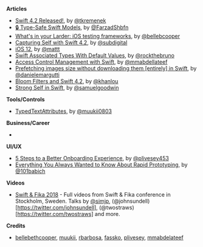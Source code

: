 **Articles**

* [Swift 4.2 Released!](https://swift.org/blog/swift-4-2-released/), by [@tkremenek](https://twitter.com/tkremenek)
* [🔒 Type-Safe Swift Models](https://medium.com/@farzadshbfn/type-safe-swift-models-fce55d6eccc7), by [@FarzadShbfn](https://twitter.com/FarzadShbfn)
* [What's in your Larder: iOS testing frameworks](https://larder.io/blog/larder-links-07-ios-testing/), by [@bellebcooper](http://www.twitter.com/bellebcooper)
* [Capturing Self with Swift 4.2](https://benscheirman.com/2018/09/capturing-self-with-swift-4-2/), by [@subdigital](https://twitter.com/subdigital)
* [i​OS 12](https://nshipster.com/ios-12/), by [@mattt](https://twitter.com/mattt)
* [Swift Associated Types With Default Values](https://swiftrocks.com/swift-associated-types-with-default-values.html), by [@rockthebruno](https://twitter.com/rockthebruno)
* [Access Control Management with Swift](https://medium.com/ios-os-x-development/access-control-management-with-swift-cc3c3d68cbc3), by [@mmabdellateef](https://twitter.com/mmabdellateef)
* [Prefetching images size without downloading them [entirely] in Swift](http://danielemargutti.com/2018/09/09/prefetching-images-size-without-downloading-them-entirely-in-swift/), by [@danielemargutti](https://twitter.com/danielemargutti)
* [Bloom Filters and Swift 4.2](http://khanlou.com/2018/09/bloom-filters/), by [@khanlou](https://twitter.com/khanlou)
* [Strong Self in Swift](http://roundwallsoftware.com/strong-self/), by [@samuelgoodwin](https://twitter.com/samuelgoodwin)


**Tools/Controls**

* [TypedTextAttributes](https://github.com/muukii/TypedTextAttributes), by [@muukii0803](https://twitter.com/muukii0803)

**Business/Career**

* 

**UI/UX**

* [5 Steps to a Better Onboarding Experience](https://medium.com/device-blogs/5-steps-to-a-better-onboarding-experience-11945f0b8abf), by [@plivesey453](https://twitter.com/plivesey453)
* [Everything You Always Wanted to Know About Rapid Prototyping](https://www.shopify.com/partners/blog/rapid-prototyping), by [@101babich](https://twitter.com/101babich)

**Videos**

* [Swift & Fika 2018](https://www.youtube.com/watch?v=EPXodAD6wXI) - Full videos from Swift & Fika conference in Stockholm, Sweden. Talks by [@simjp](https://twitter.com/simjp), (@johnsundell)[https://twitter.com/johnsundell], (@twostraws)[https://twitter.com/twostraws] and more.

**Credits**

* [bellebethcooper](https://github.com/bellebethcooper), [muukii](https://github.com/muukii), [rbarbosa](https://github.com/rbarbosa), [fassko](https://github.com/fassko), [plivesey](https://github.com/plivesey), [mmabdelateef](https://github.com/mmabdelateef)
